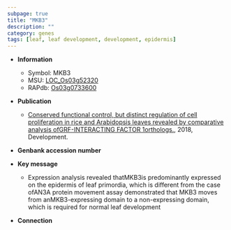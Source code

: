 ```yaml
---
subpage: true
title: "MKB3"
description: ""
category: genes
tags: [leaf, leaf development, development, epidermis]
---
```


* **Information**  
    + Symbol: MKB3  
    + MSU: [LOC_Os03g52320](http://rice.plantbiology.msu.edu/cgi-bin/ORF_infopage.cgi?orf=LOC_Os03g52320)  
    + RAPdb: [Os03g0733600](http://rapdb.dna.affrc.go.jp/viewer/gbrowse_details/irgsp1?name=Os03g0733600)  

* **Publication**  
    + [Conserved functional control, but distinct regulation of cell proliferation in rice and Arabidopsis leaves revealed by comparative analysis ofGRF-INTERACTING FACTOR 1orthologs.](http://www.ncbi.nlm.nih.gov/pubmed?term=Conserved+functional+control,+but+distinct+regulation+of+cell+proliferation+in+rice+and+Arabidopsis+leaves+revealed+by+comparative+analysis+ofGRF-INTERACTING+FACTOR+1orthologs.%5BTitle%5D), 2018, Development.

* **Genbank accession number**  

* **Key message**  
    + Expression analysis revealed thatMKB3is predominantly expressed on the epidermis of leaf primordia, which is different from the case ofAN3A protein movement assay demonstrated that MKB3 moves from anMKB3-expressing domain to a non-expressing domain, which is required for normal leaf development

* **Connection**  



